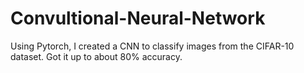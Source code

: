 # Convultional-Neural-Network
Using Pytorch, I created a CNN to classify images from the CIFAR-10 dataset. Got it up to about 80% accuracy.
